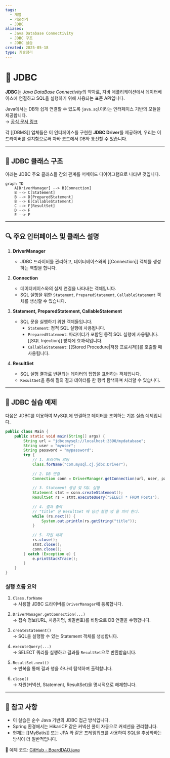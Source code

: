 ```yaml
---
tags:
  - 개발
  - 기술정리
  - JDBC
aliases:
  - Java Database Connectivity
  - JDBC 구조
  - JDBC 실습
created: 2025-05-18
type: 기술정리
---
```


# 📘 JDBC

**JDBC**는 *Java DataBase Connectivity*의 약자로, 자바 애플리케이션에서 데이터베이스에 연결하고 SQL을 실행하기 위해 사용되는 표준 API입니다.

Java에서는 DB와 쉽게 연결할 수 있도록 `java.sql`이라는 인터페이스 기반의 모듈을 제공합니다.  
→ [공식 문서 링크](https://docs.oracle.com/en/java/javase/11/docs/api/java.sql/module-summary.html)

각 [[DBMS]] 업체들은 이 인터페이스를 구현한 **JDBC Driver**를 제공하며, 우리는 이 드라이버를 설치함으로써 자바 코드에서 DB와 통신할 수 있습니다.

---

## 🔧 JDBC 클래스 구조

아래는 JDBC 주요 클래스들 간의 관계를 머메이드 다이어그램으로 나타낸 것입니다.

```mermaid
graph TD
    A[DriverManager] --> B[Connection]
    B --> C[Statement]
    B --> D[PreparedStatement]
    B --> E[CallableStatement]
    C --> F[ResultSet]
    D --> F
    E --> F
```

---

## 🔍 주요 인터페이스 및 클래스 설명

1. **DriverManager**  
   - JDBC 드라이버를 관리하고, 데이터베이스와의 [[Connection]] 객체를 생성하는 역할을 합니다.

2. **Connection**  
   - 데이터베이스와의 실제 연결을 나타내는 객체입니다.  
   - SQL 실행을 위한 `Statement`, `PreparedStatement`, `CallableStatement` 객체를 생성할 수 있습니다.

3. **Statement, PreparedStatement, CallableStatement**  
   - SQL 문을 실행하기 위한 객체들입니다.
     - `Statement`: 정적 SQL 실행에 사용됩니다.
     - `PreparedStatement`: 파라미터가 포함된 동적 SQL 실행에 사용됩니다. [[SQL Injection]] 방지에 효과적입니다.
     - `CallableStatement`: [[Stored Procedure|저장 프로시저]]를 호출할 때 사용됩니다.

4. **ResultSet**  
   - SQL 실행 결과로 반환되는 데이터의 집합을 표현하는 객체입니다.
   - `ResultSet`을 통해 질의 결과 데이터를 한 행씩 탐색하며 처리할 수 있습니다.

---

## 🧪 JDBC 실습 예제

다음은 JDBC를 이용하여 MySQL에 연결하고 데이터를 조회하는 기본 실습 예제입니다.

```java
public class Main {
    public static void main(String[] args) {
        String url = "jdbc:mysql://localhost:3390/mydatabase";
        String user = "myuser";
        String password = "mypassword";
        try {
            // 1. 드라이버 로딩
            Class.forName("com.mysql.cj.jdbc.Driver");
            
            // 2. DB 연결
            Connection conn = DriverManager.getConnection(url, user, password);
            
            // 3. Statement 생성 및 SQL 실행
            Statement stmt = conn.createStatement();
            ResultSet rs = stmt.executeQuery("SELECT * FROM Posts");
            
            // 4. 결과 출력
            // "title" 은 ResultSet 에 담긴 컬럼 명 을 의미 한다.
            while (rs.next()) {
                System.out.println(rs.getString("title"));
            }
            
            // 5. 자원 해제
            rs.close();
            stmt.close();
            conn.close();
        } catch (Exception e) {
            e.printStackTrace();
        }
    }
}
```

### 실행 흐름 요약

1. `Class.forName`  
   → 사용할 JDBC 드라이버를 `DriverManager`에 등록합니다.

2. `DriverManager.getConnection(...)`  
   → 접속 정보(URL, 사용자명, 비밀번호)를 바탕으로 DB 연결을 수행합니다.

3. `createStatement()`  
   → SQL을 실행할 수 있는 Statement 객체를 생성합니다.

4. `executeQuery(...)`  
   → SELECT 쿼리를 실행하고 결과를 `ResultSet`으로 반환받습니다.

5. `ResultSet.next()`  
   → 반복을 통해 결과 행을 하나씩 탐색하며 출력합니다.

6. `close()`  
   → 자원(커넥션, Statement, ResultSet)을 명시적으로 해제합니다.

---

## 📌 참고 사항

- 이 실습은 순수 Java 기반의 JDBC 접근 방식입니다.
- Spring 환경에서는 HikariCP 같은 커넥션 풀이 자동으로 커넥션을 관리합니다.
- 현재는 [[MyBatis]] 또는 JPA 와 같은 프레임워크를 사용하여 SQL을 추상화하는 방식이 더 일반적입니다.

📂 예제 코드: [GitHub - BoardDAO.java](https://github.com/JoungDongHee/JoungDongHee/blob/master/Project/src/DAO/BoardDAO.java)
